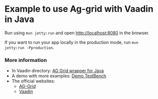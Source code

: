 # Example to use Ag-grid with Vaadin in Java

Run using `mvn jetty:run` and open [http://localhost:8080](http://localhost:8080) in the browser.

If you want to run your app locally in the production mode, run `mvn jetty:run -Pproduction`.

### More information

* In Vaadin directory: [AG Grid wrapper for Java](https://vaadin.com/directory/component/ag-grid-flow/)
* A demo with more examples: [Demo TestBench](https://incubator.virtuallypreinstalled.com/ag-grid-flow-demo/)
* The official websites:
    * [AG-Grid](https://ag-grid.com/)
    * [Vaadin](https://vaadin.com/)
